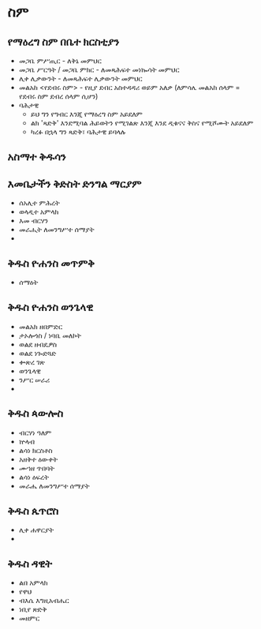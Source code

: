 # ስም

## የማዕረግ ስም በቤተ ክርስቲያን

- መጋቤ ምሥጢር - ለቅኔ መምህር
- መጋቤ ሥርዓት / መጋቤ ምክር - ለመጻሕፍተ መነኰሳት መምህር
- ሊቀ ሊቃውንት - ለመጻሕፍተ ሊቃውንት መምህር
- መልአከ <የደብሩ ስም> - የዚያ ደብር አስተዳዳሪ ወይም አለቃ (ለምሳሌ መልአከ ሰላም = የደብሩ ስም ደብረ ሰላም ሲሆን)
- ባሕታዊ
    - ይህ ግን የግብር እንጂ የማዕረግ ስም አይደለም
    - ልክ 'ጻድቅ' እንደሚባል ሕይወትን የሚገልጽ እንጂ እንደ ዲቁናና ቅስና የሚሾሙት አይደለም
    - ካረፉ በኋላ ግን ጻድቅ፣ ባሕታዊ ይባላሉ

## አስማተ ቅዱሳን

## እመቤታችን ቅድስት ድንግል ማርያም

- ሰአሊተ ምሕረት
- ወላዲተ አምላክ
- እመ ብርሃን
- መራሒት ለመንግሥተ ሰማያት
- 

## ቅዱስ ዮሐንስ መጥምቅ

- ሰማዕት

## ቅዱስ ዮሐንስ ወንጌላዊ

- መልአክ ዘበምድር
- ታኦሎጎስ / ነባቤ መለኮት
- ወልደ ዘብዴዎስ
- ወልደ ነጐድጓድ
- ቍጽረ ገጽ
- ወንጌላዊ
- ንሥር ሠራሪ
- 

## ቅዱስ ጳውሎስ

- ብርሃነ ዓለም
- ኵላብ
- ልሳነ ክርስቶስ
- አዘቅተ ዕውቀት
- ሙኀዘ ጥበባት
- ልሳነ ዕፍረት
- መራሔ ለመንግሥተ ሰማያት

## ቅዱስ ጴጥሮስ

- ሊቀ ሐዋርያት
- 

## ቅዱስ ዳዊት

- ልበ አምላክ
- የዋህ
- ብእሴ እግዚአብሔር
- ነቢየ ጽድቅ
- መዘምር
